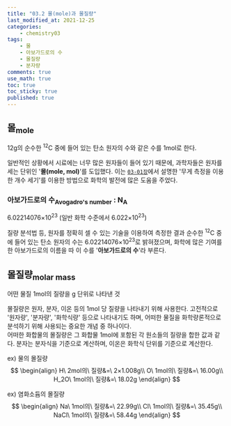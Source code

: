 ```yaml
---
title: "03.2 몰(mole)과 몰질량"
last_modified_at: 2021-12-25
categories:
    - chemistry03
tags:
    - 몰
    - 아보가드로의 수
    - 몰질량
    - 분자량
comments: true
use_math: true
toc: true
toc_sticky: true
published: true
---
```


## 몰<sub>mole</sub>

<div class="notice--info">
12g의 순수한 <sup>12</sup>C 중에 들어 있는 탄소 원자의 수와 같은 수를 1mol로 한다.
</div>

일반적인 상황에서 시료에는 너무 많은 원자들이 들어 있기 때문에, 과학자들은 원자를 세는 단위인 '**몰(mole, mol)**'를 도입했다. 이는 [``03-01장``](https://chemilk02.github.io/chemistry03/C-03-01)에서 설명한 '무게 측정을 이용한 개수 세기'를 이용한 방법으로 화학의 발전에 많은 도움을 주었다. 

### 아보가드로의 수<sub>Avogadro's number</sub> : N<sub>A</sub>

<div class="notice--info">
6.02214076×10<sup>23</sup> (일반 화학 수준에서 6.022×10<sup>23</sup>)
</div>

질량 분석법 등, 원자를 정확히 셀 수 있는 기술을 이용하여 측정한 결과 순수한 <sup>12</sup>C 중에 들어 있는 탄소 원자의 수는 6.02214076×10<sup>23</sup>로 밝혀졌으며, 화학에 많은 기여를 한 아보가드로의 이름을 따 이 수를 '**아보가드로의 수**'라 부른다.

## 몰질량<sub>molar mass</sub>

<div class="notice--info">
어떤 물질 1mol의 질량을 g 단위로 나타낸 것
</div>

몰질량은 원자, 분자, 이온 등의 1mol 당 질량을 나타내기 위해 사용한다. 고전적으로 '원자량', '분자량', '화학식량' 등으로 나타내기도 하며, 어떠한 물질을 화학량론적으로 분석하기 위해 사용되는 중요한 개념 중 하나이다.\
어떠한 화합물의 몰질량은 그 화합물 1mol에 포함된 각 원소들의 질량을 합한 값과 같다. 분자는 분자식을 기준으로 계산하며, 이온은 화학식 단위를 기준으로 계산한다.

ex) 물의 몰질량
$$
\begin{align}
H\ 2mol의\ 질량&=\ 2×1.008g\\
O\ 1mol의\ 질량&=\ 16.00g\\
H_2O\ 1mol의\ 질량&=\ 18.02g
\end{align}
$$

ex) 염화소듐의 몰질량
$$
\begin{align}
Na\ 1mol의\ 질량&=\ 22.99g\\
Cl\ 1mol의\ 질량&=\ 35.45g\\
NaCl\ 1mol의\ 질량&=\ 58.44g
\end{align}
$$